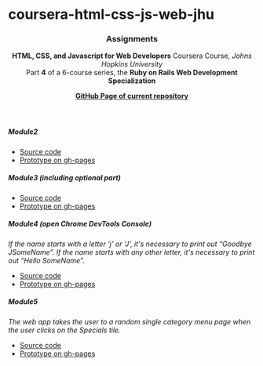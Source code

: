 # coursera-html-css-js-web-jhu
<header>
  <div><h3>Assignments</h3></div>
  <p><strong>HTML, CSS, and Javascript for Web Developers</strong> Coursera Course, <I>Johns Hopkins University</I><br>
  Part <strong>4</strong> of a 6-course series, the <strong>Ruby on Rails Web Development Specialization</strong></p> 
  <p><a href="http://veravasileva.github.io/coursera-html-css-js-web-jhu/"><strong>GitHub Page of current repository</strong></a></p>
</header>

<section>
  <div><h5>Module2</h5></div>
  <div>
    <ul>
      <li><a href="https://github.com/VeraVasileva/coursera-html-css-js-web-jhu/tree/gh-pages/menu">Source code</a>
      <li><a href="http://veravasileva.github.io/coursera-html-css-js-web-jhu/menu/">Prototype on gh-pages</a>
    </ul>
  </div>
</section>

<section>
  <div><h5>Module3 (including optional part)</h5></div>
  <div>
    <ul>
      <li><a href="https://github.com/VeraVasileva/coursera-html-css-js-web-jhu/tree/gh-pages/menu_module3_opt">Source code</a>
      <li><a href="http://veravasileva.github.io/coursera-html-css-js-web-jhu/menu_module3_opt/">Prototype on gh-pages</a>
    </ul>
  </div>
</section>

<section>
  <div><h5>Module4 (open Chrome DevTools Console)</h5></div>
  <span><I>If the name starts with a letter ‘j’ or ‘J’, it's necessary to print out “Goodbye JSomeName”. If the name starts with any other letter, it's necessary to print out “Hello SomeName”.</I></span>
  <div>
    <ul>
      <li><a href="https://github.com/VeraVasileva/coursera-html-css-js-web-jhu/tree/gh-pages/module4">Source code</a>
      <li><a href="http://veravasileva.github.io/coursera-html-css-js-web-jhu/module4/">Prototype on gh-pages</a>
    </ul>
  </div>
</section>

<section>
  <div><h5>Module5</h5></div>
  <span><I>The web app takes the user to a random single category menu page when the user clicks on the Specials tile.</I></span>
  <div>
    <ul>
      <li><a href="https://github.com/VeraVasileva/coursera-html-css-js-web-jhu/tree/gh-pages/module5">Source code</a>
      <li><a href="http://veravasileva.github.io/coursera-html-css-js-web-jhu/module5/">Prototype on gh-pages</a>
    </ul>
  </div>
</section>
